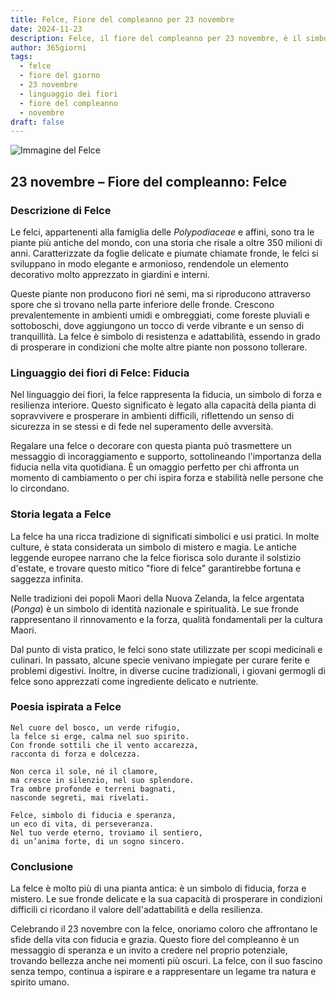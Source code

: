 ```yaml
---
title: Felce, Fiore del compleanno per 23 novembre
date: 2024-11-23
description: Felce, il fiore del compleanno per 23 novembre, è il simbolo di Fiducia. Scopri il suo significato unico, le storie affascinanti e la poesia che celebra la sua bellezza.
author: 365giorni
tags:
  - felce
  - fiore del giorno
  - 23 novembre
  - linguaggio dei fiori
  - fiore del compleanno
  - novembre
draft: false
---
```


![Immagine del Felce](https://cdn.pixabay.com/photo/2016/10/04/02/40/fern-1713409_1280.jpg)

## 23 novembre – Fiore del compleanno: Felce

### Descrizione di Felce

Le felci, appartenenti alla famiglia delle _Polypodiaceae_ e affini, sono tra le piante più antiche del mondo, con una storia che risale a oltre 350 milioni di anni. Caratterizzate da foglie delicate e piumate chiamate fronde, le felci si sviluppano in modo elegante e armonioso, rendendole un elemento decorativo molto apprezzato in giardini e interni.

Queste piante non producono fiori né semi, ma si riproducono attraverso spore che si trovano nella parte inferiore delle fronde. Crescono prevalentemente in ambienti umidi e ombreggiati, come foreste pluviali e sottoboschi, dove aggiungono un tocco di verde vibrante e un senso di tranquillità. La felce è simbolo di resistenza e adattabilità, essendo in grado di prosperare in condizioni che molte altre piante non possono tollerare.

### Linguaggio dei fiori di Felce: Fiducia

Nel linguaggio dei fiori, la felce rappresenta la fiducia, un simbolo di forza e resilienza interiore. Questo significato è legato alla capacità della pianta di sopravvivere e prosperare in ambienti difficili, riflettendo un senso di sicurezza in se stessi e di fede nel superamento delle avversità.

Regalare una felce o decorare con questa pianta può trasmettere un messaggio di incoraggiamento e supporto, sottolineando l'importanza della fiducia nella vita quotidiana. È un omaggio perfetto per chi affronta un momento di cambiamento o per chi ispira forza e stabilità nelle persone che lo circondano.

### Storia legata a Felce

La felce ha una ricca tradizione di significati simbolici e usi pratici. In molte culture, è stata considerata un simbolo di mistero e magia. Le antiche leggende europee narrano che la felce fiorisca solo durante il solstizio d'estate, e trovare questo mitico "fiore di felce" garantirebbe fortuna e saggezza infinita.

Nelle tradizioni dei popoli Maori della Nuova Zelanda, la felce argentata (_Ponga_) è un simbolo di identità nazionale e spiritualità. Le sue fronde rappresentano il rinnovamento e la forza, qualità fondamentali per la cultura Maori.

Dal punto di vista pratico, le felci sono state utilizzate per scopi medicinali e culinari. In passato, alcune specie venivano impiegate per curare ferite e problemi digestivi. Inoltre, in diverse cucine tradizionali, i giovani germogli di felce sono apprezzati come ingrediente delicato e nutriente.

### Poesia ispirata a Felce

```
Nel cuore del bosco, un verde rifugio,  
la felce si erge, calma nel suo spirito.  
Con fronde sottili che il vento accarezza,  
racconta di forza e dolcezza.  

Non cerca il sole, né il clamore,  
ma cresce in silenzio, nel suo splendore.  
Tra ombre profonde e terreni bagnati,  
nasconde segreti, mai rivelati.  

Felce, simbolo di fiducia e speranza,  
un eco di vita, di perseveranza.  
Nel tuo verde eterno, troviamo il sentiero,  
di un’anima forte, di un sogno sincero.  
```

### Conclusione

La felce è molto più di una pianta antica: è un simbolo di fiducia, forza e mistero. Le sue fronde delicate e la sua capacità di prosperare in condizioni difficili ci ricordano il valore dell'adattabilità e della resilienza.

Celebrando il 23 novembre con la felce, onoriamo coloro che affrontano le sfide della vita con fiducia e grazia. Questo fiore del compleanno è un messaggio di speranza e un invito a credere nel proprio potenziale, trovando bellezza anche nei momenti più oscuri. La felce, con il suo fascino senza tempo, continua a ispirare e a rappresentare un legame tra natura e spirito umano.
